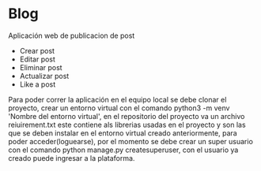 # Blog
Aplicación web de publicacion de post
- Crear post
- Editar post 
- Eliminar post
- Actualizar post 
- Like a post

Para poder correr la aplicación en el equipo local se debe clonar el proyecto, crear un entorno virtual con el comando python3 -m venv 'Nombre del entorno virtual', en el repositorio del proyecto va un archivo reiuirement.txt este contiene als librerias usadas en el proyecto y son las que se deben instalar en el entorno virtual creado anteriormente, para poder acceder(loguearse), por el momento se debe crear un super usuario con el comando python manage.py createsuperuser, con el usuario ya creado puede ingresar a la plataforma. 
